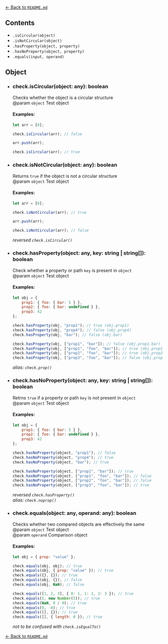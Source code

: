 [← Back to `README.md`](../README.md)

## Contents
- `.isCircular(object)`
- `.isNotCircular(object)`
- `.hasProperty(object, property)`
- `.hasNoProperty(object, property)`
- `.equals(input, operand)`

## Object
- ### check.isCircular(object: any): boolean
  Checks whether the object is a circular structure  
  @param `object` Test object  

  #### Examples:
  ```javascript
  let arr = [0];

  check.isCircular(arr); // false

  arr.push(arr);

  check.isCircular(arr); // true
  ```

- ### check.isNotCircular(object: any): boolean
  Returns `true` if the object is not a circular structure  
  @param `object` Test object  

  #### Examples:
  ```javascript
  let arr = [0];

  check.isNotCircular(arr); // true

  arr.push(arr);

  check.isNotCircular(arr); // false
  ```

  _reversed `check.isCircular()`_  

- ### check.hasProperty(object: any, key: string | string[]): boolean
  Check whether a property or path `key` is present in `object`  
  @param `object` Test object  

  #### Examples:
  ```javascript
  let obj = {
      prop1: { foo: { bar: 5 } },
      prop2: { foo: { bar: undefined } },
      prop3: 42
  };

  check.hasProperty(obj, "prop1"); // true (obj.prop1)
  check.hasProperty(obj, "prop4"); // false (obj.prop4)
  check.hasProperty(obj, "bar"); // false (obj.bar)

  check.hasProperty(obj, ["prop1", "bar"]); // false (obj.prop1.bar)
  check.hasProperty(obj, ["prop1", "foo", "bar"]); // true (obj.prop1.foo.bar)
  check.hasProperty(obj, ["prop2", "foo", "bar"]); // true (obj.prop2.foo.bar)
  check.hasProperty(obj, ["prop3", "foo", "bar"]); // false (obj.prop3.foo.bar)
  ```

  _alias: `check.prop()`_  

- ### check.hasNoProperty(object: any, key: string | string[]): boolean
  Retrns `true` if a property or path `key` is not present in `object`  
  @param `object` Test object  

  #### Examples:
  ```javascript
  let obj = {
      prop1: { foo: { bar: 5 } },
      prop2: { foo: { bar: undefined } },
      prop3: 42
  };

  check.hasNoProperty(object, "prop1"); // false
  check.hasNoProperty(object, "prop4"); // true
  check.hasNoProperty(object, "bar"); // true

  check.hasNoProperty(object, ["prop1", "bar"]); // true
  check.hasNoProperty(object, ["prop1", "foo", "bar"]); // false
  check.hasNoProperty(object, ["prop2", "foo", "bar"]); // false
  check.hasNoProperty(object, ["prop3", "foo", "bar"]); // true
  ```

  _reversed `check.hasProperty()`_  
  _alias: `check.noprop()`_  

- ### check.equals(object: any, operand: any): boolean
  Checks whether two compared objects are effectively the same  
  @param `object` Test object  
  @param `operand` Comparison object  

  #### Examples:
  ```javascript
  let obj = { prop: "value" };

  check.equals(obj, obj); // true
  check.equals(obj, { prop: "value" }); // true
  check.equals({}, {}); // true
  check.equals(obj, {}); // false
  check.equals(obj, NaN); // false

  check.equals([1, 2, 3], { 0: 1, 1: 2, 2: 3 }); // true
  check.equals(5, new Number(5)); // true
  check.equals(NaN, 0 / 0); // true
  check.equals(0, -0); // true
  check.equals([], {}); // true
  check.equals([], { length: 0 }); // true
  ```

  _not to be confused with `check.isEqualTo()`_  

[← Back to `README.md`](../README.md)
